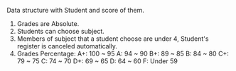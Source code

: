 Data structure with Student and score of them.

1. Grades are Absolute.
2. Students can choose subject.
3. Members of subject that a student choose are under 4, Student's register is canceled automatically.
4. Grades Percentage: 
    A+: 100 ~ 95
    A:  94 ~ 90
    B+: 89 ~ 85
    B: 84 ~ 80
    C+: 79 ~ 75
    C: 74 ~ 70
    D+: 69 ~ 65
    D: 64 ~ 60
    F: Under 59